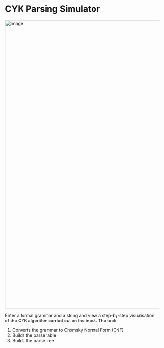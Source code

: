 # CYK Parsing Simulator

<img width="1816" height="940" alt="image" src="https://github.com/user-attachments/assets/a626f518-de09-4541-adaf-0222e982b275" />


Enter a formal grammar and a string and view a step-by-step visualisation of the CYK algorithm carried out on the input. The tool:
1. Converts the grammar to Chomsky Normal Form (CNF)
2. Builds the parse table
3. Builds the parse tree

